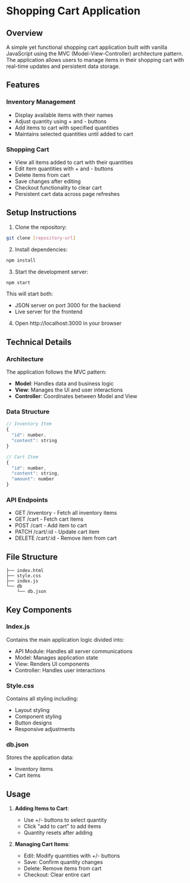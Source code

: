 # Shopping Cart Application

## Overview

A simple yet functional shopping cart application built with vanilla JavaScript using the MVC (Model-View-Controller) architecture pattern. The application allows users to manage items in their shopping cart with real-time updates and persistent data storage.

## Features

### Inventory Management

- Display available items with their names
- Adjust quantity using + and - buttons
- Add items to cart with specified quantities
- Maintains selected quantities until added to cart

### Shopping Cart

- View all items added to cart with their quantities
- Edit item quantities with + and - buttons
- Delete items from cart
- Save changes after editing
- Checkout functionality to clear cart
- Persistent cart data across page refreshes

## Setup Instructions

1. Clone the repository:

```bash
git clone [repository-url]
```

2. Install dependencies:

```bash
npm install
```

3. Start the development server:

```bash
npm start
```

This will start both:

- JSON server on port 3000 for the backend
- Live server for the frontend

4. Open http://localhost:3000 in your browser

## Technical Details

### Architecture

The application follows the MVC pattern:

- **Model**: Handles data and business logic
- **View**: Manages the UI and user interactions
- **Controller**: Coordinates between Model and View

### Data Structure

```javascript
// Inventory Item
{
  "id": number,
  "content": string
}

// Cart Item
{
  "id": number,
  "content": string,
  "amount": number
}
```

### API Endpoints

- GET /inventory - Fetch all inventory items
- GET /cart - Fetch cart items
- POST /cart - Add item to cart
- PATCH /cart/:id - Update cart item
- DELETE /cart/:id - Remove item from cart

## File Structure

```
├── index.html
├── style.css
├── index.js
└── db
    └── db.json
```

## Key Components

### Index.js

Contains the main application logic divided into:

- API Module: Handles all server communications
- Model: Manages application state
- View: Renders UI components
- Controller: Handles user interactions

### Style.css

Contains all styling including:

- Layout styling
- Component styling
- Button designs
- Responsive adjustments

### db.json

Stores the application data:

- Inventory items
- Cart items

## Usage

1. **Adding Items to Cart**:

   - Use +/- buttons to select quantity
   - Click "add to cart" to add items
   - Quantity resets after adding

2. **Managing Cart Items**:
   - Edit: Modify quantities with +/- buttons
   - Save: Confirm quantity changes
   - Delete: Remove items from cart
   - Checkout: Clear entire cart
